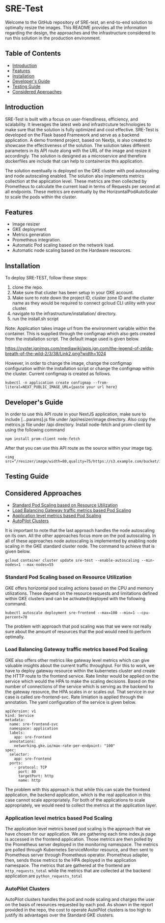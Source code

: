 # SRE-Test

Welcome to the GitHub repository of SRE-test, an end-to-end solution to optimally resize the images. This README provides all the information regarding the design, the approaches and the infrastructure considered to run this solution in the production environment.

## Table of Contents
- [Introduction](#introduction)
- [Features](#features)
- [Installation](#installation)
- [Developer's Guide](#developer-guide)
- [Testing Guide](#testing-guide)
- [Considered Approaches](#considered-approaches)

## Introduction
SRE-Test is built with a focus on user-friendliness, efficiency, and scalability. It leverages the latest web and infrastrcuture technologies to make sure that the solution is fully optimized and cost effective. 
SRE-Test is developed on the Flask based Framework and serve as a backend application. A demo frontend project, based on Nextjs, is also created to showcase the effectiveness of the solution. The solution takes different parameters in its API route along with the URL of the image and resize it accordingly. 
The solution is designed as a microservice and therefore dockerfiles are include that can help to containerize this application. 

The solution eventually is deployed on the GKE cluster with pod autoscaling and node autoscaling enabled. The solution also implements metrics collection at the application level. These metrics are then collected by Prometheus to calculate the current load in terms of Requests per second at all endpoints.
These metrics are eventually by the HorizontalPodAutoScaler to scale the pods within the cluster. 

## Features
- Image resizer
- GKE deployment
- Metrics generation
- Prometheus integration.
- Automatic Pod scaling based on the network load.
- Automatic node scaling based on the Hardware resources. 

## Installation
To deploy SRE-TEST, follow these steps:
1. clone the repo.
2. Make sure that cluster has been setup in your GKE account.
3. Make sure to note down the project ID, cluster zone ID and the cluster name as they would be required to connect gcloud CLI utility with your cluster.
4. navigate to the infrastructure/installation/ directory.
5. run the install.sh script

Note: Application takes image url from the environment variable within the container. This is supplied through the configmap which also gets created from the installation script. The default image used is given below. 

https://oyster.ignimgs.com/mediawiki/apis.ign.com/the-legend-of-zelda-breath-of-the-wild-2/3/38/Link2.png?width=1024

However, in order to change the image, change the configmap configuration within the installation script or change the configmap within the cluster. Current configmap is created as follows. 

```
kubectl -n application create configmap --from-literal=NEXT_PUBLIC_IMAGE_URL={paste your url here}
```

## Developer's Guide

In order to use this API route in your NextJS application, make sure to include [...params].js file under /api/resizer/image directory. Also copy the metrics.js file under /api directory. Install node-fetch and prom-client by using the following command

```
npm install prom-client node-fetch
```

After that you can use this API route as the source within your image tag. 
```
<img src=“/resizer/image/width=80,quality=75/https://s3.example.com/bucket/image.png”>
```

## Testing Guide

## Considered Approaches

- [Standard Pod Scaling based on Resource Utilization](#standard-pod-scaling-based-on-resource-utilization)
- [Load Balancing Gateway traffic metrics based Pod Scaling](#load-balancing-gateway-traffic-metrics-based-pod-scaling)
- [Application level metrics based Pod Scaling](#application-level-metrics-based-pod-scaling)
- [AutoPilot Clusters](#autopilot-clusters)

It is important to note that the last approach handles the node autoscaling on its own. All the other approaches focus more on the pod autoscaling. In all of these approaches node autoscaling is implemented by enabling node scaling in the GKE standard cluster node. The command to achieve that is given below. 

```
gcloud container cluster update sre-test --enable-autoscaling --min-nodes=1 --max-nodes=55
```

### Standard Pod Scaling based on Resource Utilization
GKE offers horizontal pod scaling actions based on the CPU and memory utilizations. These depend on the resource requests and limitations defined within GKE clusters and can be activated/deployed with the following command. 

```
kubectl autoscale deployment sre-frontend --max=100 --min=1 --cpu-percent=70
```

The problem with approach that pod scaling was that we were not really sure about the amount of resources that the pod would need to perform optimally. 

### Load Balancing Gateway traffic metrics based Pod Scaling

GKE also offers other metrics like gateway level metrics which can give valuable insights about the current traffic throughput. For this to work, we have to deploy gateway resource within the kubernetes cluster and create the HTTP route to the frontend service. Rate limiter would be applied on the service which would the HPA to make the scaling decisions. Based on the number of connections of the service which is serving as the backend to the gateway resource, the HPA scales in or scales out. That service in our case is called sre-frontend-svc. Rate limiation is applied through the annotation. The yaml configuration of the service is given below. 

```
apiVersion: v1
kind: Service
metadata:
  name: sre-frontend-svc
  namespace: application
  labels:
    app: sre-frontend
  annotations:
    networking.gke.io/max-rate-per-endpoint: "100"
spec:
  selector:
    app: sre-frontend
  ports:
    - protocol: TCP
      port: 80
      targetPort: http
      name: http
```

The problem with this approach is that while this can scale the frontend application, the backend application, which is the real application in this case cannot scale appropriately. For both of the applications to scale appropriately, we would need to collect the metrics at the application layer. 

### Application level metrics based Pod Scaling

The application level metrics based pod scaling is the approach that we have chosen for our application. We are gathering each time index.js page is accessed in the frontend application. Those metrics are then polled by the Prometheus server deployed in the monitoring namespace. The metrics are polled through Kubernetes ServiceMonitor resource, and then sent to Prometheus server through Prometheus operator. Prometheus adapter, then, sends those metrics to the HPA deployed in the application namespace. The metrics that are gathered at the frontend are `http_requests_total` while the metrics that are collected at the backend application are `python_requests_total`

### AutoPilot Clusters

AutoPilot clusters handles the pod and node scaling and charges the user on the basis of resources requested by each pod. As shown in the report provided in the repo, the cost to operate AutoPilot clusters is too high to justify its advantages over the Standard GKE clusters. 
